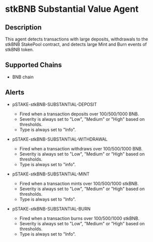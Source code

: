 # stkBNB Substantial Value Agent

## Description

This agent detects transactions with large deposits, withdrawals to the stkBNB StakePool contract, and detects large
Mint and Burn events of stkBNB token.

## Supported Chains

- BNB chain

## Alerts

- pSTAKE-stkBNB-SUBSTANTIAL-DEPOSIT
    - Fired when a transaction deposits over 100/500/1000 BNB.
    - Severity is always set to "Low", "Medium" or "High" based on thresholds.
    - Type is always set to "Info".

- pSTAKE-stkBNB-SUBSTANTIAL-WITHDRAWAL
    - Fired when a transaction withdraws over 100/500/1000 BNB.
    - Severity is always set to "Low", "Medium" or "High" based on thresholds.
    - Type is always set to "info".


- pSTAKE-stkBNB-SUBSTANTIAL-MINT
    - Fired when a transaction mints over 100/500/1000 stkBNB.
    - Severity is always set to "Low", "Medium" or "High" based on thresholds.
    - Type is always set to "Info".

- pSTAKE-stkBNB-SUBSTANTIAL-BURN
    - Fired when a transaction burns over 100/500/1000 stkBNB.
    - Severity is always set to "Low", "Medium" or "High" based on thresholds.
    - Type is always set to "Info".


 
